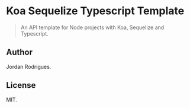 # Koa Sequelize Typescript Template

> An API template for Node projects with Koa, Sequelize and Typescript.

## Author

Jordan Rodrigues.

## License

MIT.
